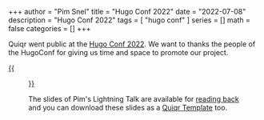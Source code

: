 +++
author = "Pim Snel"
title = "Hugo Conf 2022"
date = "2022-07-08"
description = "Hugo Conf 2022"
tags = [
  "hugo conf"
]
series = []
math = false
categories = []
+++

Quiqr went public at the [Hugo Conf 2022](https://hugoconf.io/). We want to thanks the people of the HugoConf for giving us time and space to promote our project.

[{{<figure src="/images/slides-screenshot.jpg" >}}](https://www.youtube.com/watch?v=6J8TNsFiIJQ)

The slides of Pim's Lightning Talk are available for [reading back](http://slideshugoconf2022.quiqr.org/) and you can download these slides as a [Quiqr Template](https://github.com/quiqr/quiqr-community-templates) too.

